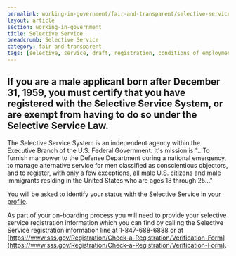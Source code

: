 ```yaml
---
permalink: working-in-government/fair-and-transparent/selective-service/
layout: article
section: working-in-government
title: Selective Service
breadcrumb: Selective Service
category: fair-and-transparent
tags: [selective, service, draft, registration, conditions of employment]
---
```


<h2 class="usajobs-help-center__lead">
  If you are a male applicant born after December 31, 1959, you must certify that you have registered with the Selective Service System, or are exempt from having to do so under the Selective Service Law.
</h2>

The Selective Service System is an independent agency within the Executive Branch of the U.S. Federal Government. It's mission is "&hellip;To furnish manpower to the Defense Department during a national emergency, to manage alternative service for men classified as conscientious objectors, and to register, with only a few exceptions, all male U.S. citizens and male immigrants residing in the United States who are ages 18 through 25&hellip;"

You will be asked to identify your status with the Selective Service in [your profile](../../../how-to/account/profile/).

As part of your on-boarding process you will need to provide your selective service registration information which you can find by calling the Selective Service registration information line at 1-847-688-6888 or at [https://www.sss.gov/Registration/Check-a-Registration/Verification-Form](https://www.sss.gov/Registration/Check-a-Registration/Verification-Form).
